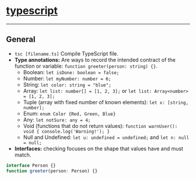 # [typescript](https://www.typescriptlang.org)

---

## General

* `tsc [filename.ts]` Compile TypeScript file.
* **Type annotations:** Are ways to record the intended contract of the function or variable: `function greeter(person: string) {}`.
	* Boolean: `let isDone: boolean = false;`
	* Number: `let myNumber: number = 6;`
	* String: `let color: string = "blue";`
	* Array: `let list: number[] = [1, 2, 3];` or `let list: Array<number> = [1, 2, 3];`
	* Tuple (array with fixed number of known elements): `let x: [string, number];`
	* Enum: `enum Color {Red, Green, Blue}`
	* Any: `let notSure: any = 4;`
	* Void (functions that do not return values): `function warnUser(): void { console.log('Warning!'); }`
	* Null and Undefined: `let u: undefined = undefined;` and `let n: null = null;`
* **Interfaces:** checking focuses on the shape that values have and must match.
```typescript
interface Person {}
function greeter(person: Person) {}
```
